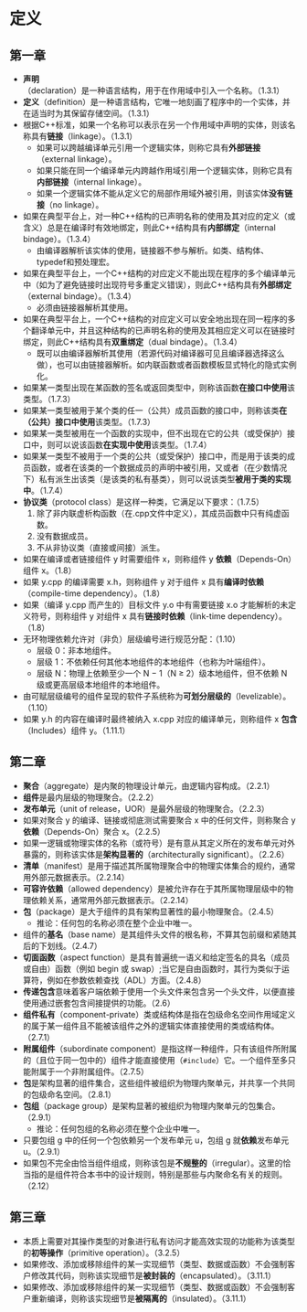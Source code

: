 # 定义

## 第一章

* **声明**（declaration）是一种语言结构，用于在作用域中引入一个名称。（1.3.1）
* **定义**（definition）是一种语言结构，它唯一地刻画了程序中的一个实体，并在适当时为其保留存储空间。（1.3.1）
* 根据C++标准，如果一个名称可以表示在另一个作用域中声明的实体，则该名称具有**链接**（linkage）。（1.3.1）
  * 如果可以跨越编译单元引用一个逻辑实体，则称它具有**外部链接**（external linkage）。
  * 如果只能在同一个编译单元内跨越作用域引用一个逻辑实体，则称它具有**内部链接**（internal linkage）。
  * 如果一个逻辑实体不能从定义它的局部作用域外被引用，则该实体**没有链接**（no linkage）。
* 如果在典型平台上，对一种C++结构的已声明名称的使用及其对应的定义（或含义）总是在编译时有效地绑定，则此C++结构具有**内部绑定**（internal bindage）。（1.3.4）
  * 由编译器解析该实体的使用，链接器不参与解析。如类、结构体、typedef和预处理宏。
* 如果在典型平台上，一个C++结构的对应定义不能出现在程序的多个编译单元中（如为了避免链接时出现符号多重定义错误），则此C++结构具有**外部绑定**（external bindage）。（1.3.4）
  * 必须由链接器解析其使用。
* 如果在典型平台上，一个C++结构的对应定义可以安全地出现在同一程序的多个翻译单元中，并且这种结构的已声明名称的使用及其相应定义可以在链接时绑定，则此C++结构具有**双重绑定**（dual bindage）。（1.3.4）
  * 既可以由编译器解析其使用（若源代码对编译器可见且编译器选择这么做），也可以由链接器解析。如内联函数或者函数模板显式特化的隐式实例化。
* 如果某一类型出现在某函数的签名或返回类型中，则称该函数**在接口中使用**该类型。（1.7.3）
* 如果某一类型被用于某个类的任一（公共）成员函数的接口中，则称该类**在（公共）接口中使用**该类型。（1.7.3）
* 如果某一类型被用在一个函数的实现中，但不出现在它的公共（或受保护）接口中，则可以说该函数**在实现中使用**该类型。（1.7.4）
* 如果某一类型不被用于一个类的公共（或受保护）接口中，而是用于该类的成员函数，或者在该类的一个数据成员的声明中被引用，又或者（在少数情况下）私有派生出该类（是该类的私有基类），则可以说该类型**被用于类的实现中**。（1.7.4）
* **协议类**（protocol class）是这样一种类，它满足以下要求：（1.7.5）
  1. 除了非内联虚析构函数（在.cpp文件中定义），其成员函数中只有纯虚函数。
  2. 没有数据成员。
  3. 不从非协议类（直接或间接）派生。
* 如果在编译或者链接组件 y 时需要组件 x，则称组件 y **依赖**（Depends-On）组件 x。（1.8）
* 如果 y.cpp 的编译需要 x.h，则称组件 y 对于组件 x 具有**编译时依赖**（compile-time dependency）。（1.8）
* 如果（编译 y.cpp 而产生的）目标文件 y.o 中有需要链接 x.o 才能解析的未定义符号，则称组件 y 对组件 x 具有**链接时依赖**（link-time dependency）。（1.8）
* 无环物理依赖允许对（非负）层级编号进行规范分配：（1.10）
  * 层级 0：非本地组件。
  * 层级 1：不依赖任何其他本地组件的本地组件（也称为叶端组件）。
  * 层级 N：物理上依赖至少一个 N − 1（N ≥ 2）级本地组件，但不依赖 N 级或更高层级本地组件的本地组件。
* 由可赋层级编号的组件呈现的软件子系统称为**可划分层级的**（levelizable）。（1.10）
* 如果 y.h 的内容在编译时最终被纳入 x.cpp 对应的编译单元，则称组件 x **包含**（Includes）组件 y。（1.11.1）

## 第二章

* **聚合**（aggregate）是内聚的物理设计单元，由逻辑内容构成。（2.2.1）
* **组件**是最内层级的物理聚合。（2.2.2）
* **发布单元**（unit of release，UOR）是最外层级的物理聚合。（2.2.3）
* 如果对聚合 y 的编译、链接或彻底测试需要聚合 x 中的任何文件，则称聚合 y **依赖**（Depends-On）聚合 x。（2.2.5）
* 如果一逻辑或物理实体的名称（或符号）是有意从其定义所在的发布单元对外暴露的，则称该实体是**架构显著的**（architecturally significant）。（2.2.6）
* **清单**（manifest）是用于描述其所属物理聚合中的物理实体集合的规约，通常用外部元数据表示。（2.2.14）
* **可容许依赖**（allowed dependency）是被允许存在于其所属物理层级中的物理依赖关系，通常用外部元数据表示。（2.2.14）
* **包**（package）是大于组件的具有架构显著性的最小物理聚合。（2.4.5）
  * 推论：任何包的名称必须在整个企业中唯一。
* 组件的**基名**（base name）是其组件头文件的根名称，不算其包前缀和紧随其后的下划线。（2.4.7）
* **切面函数**（aspect function）是具有普遍统一语义和给定签名的具名（成员或自由）函数（例如 begin 或 swap）;当它是自由函数时，其行为类似于运算符，例如在参数依赖查找（ADL）方面。（2.4.8）
* **传递包含**意味着客户端依赖于使用一个头文件来包含另一个头文件，以便直接使用通过嵌套包含间接提供的功能。（2.6）
* **组件私有**（component-private）类或结构体是指在包级命名空间作用域定义的属于某一组件且不能被该组件之外的逻辑实体直接使用的类或结构体。（2.7.1）
* **附属组件**（subordinate component）是指这样一种组件，只有该组件所附属的（且位于同一包中的）组件才能直接使用（`#include`）它。一个组件至多只能附属于一个非附属组件。（2.7.5）
* **包**是架构显著的组件集合，这些组件被组织为物理内聚单元，并共享一个共同的包级命名空间。（2.8.1）
* **包组**（package group）是架构显著的被组织为物理内聚单元的包集合。（2.9.1）
  * 推论：任何包组的名称必须在整个企业中唯一。
* 只要包组 g 中的任何一个包依赖另一个发布单元 u，包组 g 就**依赖**发布单元 u。（2.9.1）
* 如果包不完全由恰当组件组成，则称该包是**不规整的**（irregular）。这里的恰当指的是组件符合本书中的设计规则，特别是那些与内聚命名有关的规则。（2.12）

## 第三章

* 本质上需要对其操作类型的对象进行私有访问才能高效实现的功能称为该类型的**初等操作**（primitive operation）。（3.2.5）
* 如果修改、添加或移除组件的某一实现细节（类型、数据或函数）不会强制客户修改其代码，则称该实现细节是**被封装的**（encapsulated）。（3.11.1）
* 如果修改、添加或移除组件的某一实现细节（类型、数据或函数）不会强制客户重新编译，则称该实现细节是**被隔离的**（insulated）。（3.11.1）
